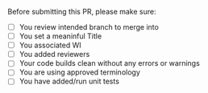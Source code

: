 Before submitting this PR, please make sure:

- [ ] You review intended branch to merge into
- [ ] You set a meaninful Title 
- [ ] You associated WI
- [ ] You added reviewers
- [ ] Your code builds clean without any errors or warnings
- [ ] You are using approved terminology
- [ ] You have added/run unit tests
